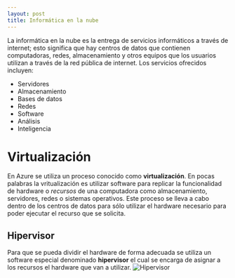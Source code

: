 ```yaml
---
layout: post
title: Informática en la nube
---
```


La informática en la nube es la entrega de servicios informáticos a través de internet; esto significa que hay centros de datos que contienen computadoras, redes, almacenamiento y
otros equipos que los usuarios utilizan a través de la red pública de internet. Los servicios ofrecidos incluyen:

* Servidores
* Almacenamiento
* Bases de datos
* Redes
* Software
* Análisis
* Inteligencia

# Virtualización
En Azure se utiliza un proceso conocido como **virtualización**. En pocas palabras la vritualización es utilizar software para replicar la funcionalidad de hardware o *recursos* de
una computadora como almacenamiento, servidores, redes o sistemas operativos. Este proceso se lleva a cabo dentro de los centros de datos para sólo utilizar el hardware necesario
para poder ejecutar el recurso que se solicita. 

## Hipervisor

Para que se pueda dividir el hardware de forma adecuada se utiliza un software especial denominado **hipervisor** el cual se encarga de asignar a los recursos el hardware que van a utilizar.
![Hipervisor](https://i.imgur.com/xL8R0QO.png)
